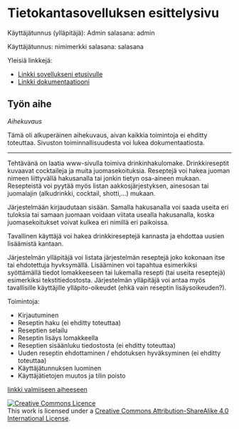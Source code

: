 # Tietokantasovelluksen esittelysivu

Käyttäjätunnus (ylläpitäjä): Admin
salasana: admin

Käyttäjätunnus: nimimerkki
salasana: salasana

Yleisiä linkkejä:

* [Linkki sovellukseni etusivulle](http://kaem.users.cs.helsinki.fi/Drinkkiarkisto/home)
* [Linkki dokumentaatiooni](https://github.com/emmakamarainen/Tsoha-Bootstrap/blob/master/doc/dokumentaatio.pdf)

## Työn aihe

*Aihekuvaus*

Tämä oli alkuperäinen aihekuvaus, aivan kaikkia toimintoja ei ehditty toteuttaa. Sivuston toiminnallisuudesta voi lukea dokumentaatiosta.

-----

Tehtävänä on laatia www-sivulla toimiva drinkinhakulomake. Drinkkireseptit kuvaavat cocktaileja ja muita juomasekoituksia. Reseptejä voi hakea juoman nimeen liittyvällä hakusanalla tai jonkin tietyn osa-aineen mukaan. Resepteistä voi pyytää myös listan aakkosjärjestyksen, ainesosan tai juomalajin (alkudrinkki, cocktail, shotti,…) mukaan.

Järjestelmään kirjaudutaan sisään. Samalla hakusanalla voi saada useita eri tuloksia tai samaan juomaan voidaan viitata usealla hakusanalla, koska juomasekoitukset voivat kulkea eri nimillä eri paikoissa.

Tavallinen käyttäjä voi hakea drinkkireseptejä kannasta ja ehdottaa uusien lisäämistä kantaan.

Järjestelmän ylläpitäjä voi listata järjestelmän reseptejä joko kokonaan itse tai ehdotettuja hyvksymällä. Lisääminen voi tapahtua esimerkiksi syöttämällä tiedot lomakkeeseen tai lukemalla resepti (tai useita reseptejä) esimerkiksi tekstitiedostosta. Järjestelmän ylläpitäjä voi antaa myös tavallisille käyttäjille ylläpito-oikeudet (ehkä vain reseptin lisäysoikeuden?).

Toimintoja:

* Kirjautuminen
* Reseptin haku (ei ehditty toteuttaa)
* Reseptien selailu
* Reseptin lisäys lomakkeella
* Reseptien sisäänluku tiedostosta (ei ehditty toteuttaa)
* Uuden reseptin ehdottaminen / ehdotuksen hyväksyminen (ei ehditty toteuttaa)
* Käyttäjätunnuksen luominen
* Käyttäjätietojen muutos ja tilin poisto

[linkki valmiiseen aiheeseen](http://advancedkittenry.github.io/suunnittelu_ja_tyoymparisto/aiheet/Drinkkiarkisto.html) 

<a rel="license" href="http://creativecommons.org/licenses/by-sa/4.0/"><img alt="Creative Commons Licence" style="border-width:0" src="https://i.creativecommons.org/l/by-sa/4.0/88x31.png" /></a><br />This work is licensed under a <a rel="license" href="http://creativecommons.org/licenses/by-sa/4.0/">Creative Commons Attribution-ShareAlike 4.0 International License</a>.
